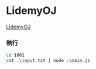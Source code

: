 # LidemyOJ

[LidemyOJ](https://oj.lidemy.com/)

### 執行
```bash
cd 1001
cat .\input.txt | node .\main.js
```